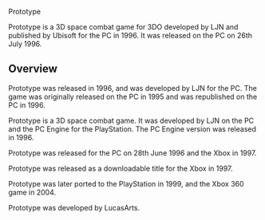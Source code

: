 Prototype

Prototype is a 3D space combat game for 3DO developed by LJN and published by Ubisoft for the PC in 1996. It was released on the PC on 26th July 1996.

## Overview

Prototype was released in 1996, and was developed by LJN for the PC. The game was originally released on the PC in 1995 and was republished on the PC in 1996.

Prototype is a 3D space combat game. It was developed by LJN on the PC and the PC Engine for the PlayStation. The PC Engine version was released in 1996.

Prototype was released for the PC on 28th June 1996 and the Xbox in 1997.

Prototype was released as a downloadable title for the Xbox in 1997.

Prototype was later ported to the PlayStation in 1999, and the Xbox 360 game in 2004.

Prototype was developed by LucasArts.